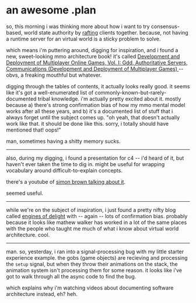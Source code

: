 # an awesome .plan

so, this morning i was thinking more about how i want to try consensus-based, world state authority by [rafting](https://raft.github.io/) clients together.  because, not having a runtime server for an virtual world is a sticky problem to solve.

which means i'm puttering around, digging for inspiration, and i found a new, sweet-looking mmo architecture book!  it's called [Development and Deployment of Multiplayer Online Games, Vol. I: Gdd, Authoritative Servers, Communications (Development and Deployment of Multiplayer Games) ](https://smile.amazon.com/gp/product/3903213063/ref=pe_354120_277987370_em_1p_2_ti) -- obvs, a freaking mouthful but whatever.

digging through the tables of contents, it actually looks really good.  it seems like it's got a well-enumerated list of commonly-known-but-rarely-documented tribal knowledge.  i'm actually pretty excited about it.  mostly because a) there's strong confirmation bias of how my mmo mental model works after all these years, and b) it's a documented list of stuff that i always forget until the subject comes up.  "oh yeah, that doesn't actually work like that.  it should be done like this.  sorry, i totally should have mentioned that!  oops!"

man, sometimes having a shitty memory sucks.

---

also, during my digging, i found a presentation for c4 -- i'd heard of it, but haven't ever taken the time to dig in.  might be useful for wrapping vocabulary around difficult-to-explain concepts.

there's a youtube of [simon brown talking about it](https://www.youtube.com/watch?v=m76bR16EhrU).

seemed useful.

---

while we're on the subject of inspiration, i just found a pretty nifty blog called [engines of delight](https://gameserverarchitecture.com/) with -- again -- lots of confirmation bias.  probably because it looks like mathew walker has worked in a lot of the same places with the people who taught me much of what i know about virtual world architecture.  cool.

---

man.  so, yesterday, i ran into a signal-processing bug with my little starter experience example.  the gobs (game objects) are recieving and processing the `setup` signal, but when they throw their animations on the stack, the animation system isn't processing them for some reason.  it looks like i've got to walk through all the async code to find the bug.

which explains why i'm watching videos about documenting software architecture instead, eh?  heh.

